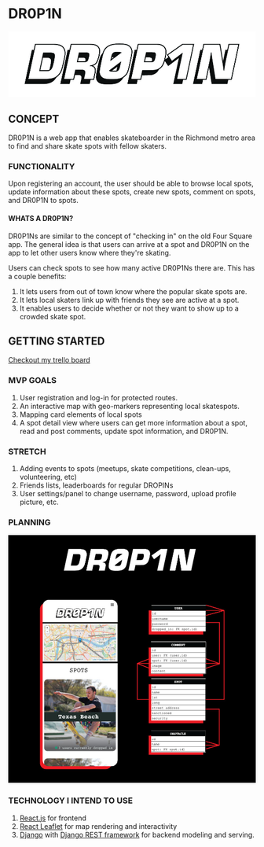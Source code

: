 # DR0P1N

![DR0P1N LOGO](./readMeAssets/dropinlogo.jpg)

## CONCEPT

DR0P1N is a web app that enables skateboarder in the Richmond metro area to find and share skate spots with fellow skaters.

### FUNCTIONALITY

Upon registering an account, the user should be able to browse local spots, update information about these spots, create new spots, comment on spots, and DR0P1N to spots.

#### WHATS A DR0P1N?

DR0P1Ns are similar to the concept of "checking in" on the old Four Square app. The general idea is that users can arrive at a spot and DR0P1N on the app to let other users know where they're skating.

Users can check spots to see how many active DR0P1Ns there are. This has a couple benefits:

1. It lets users from out of town know where the popular skate spots are.
2. It lets local skaters link up with friends they see are active at a spot.
3. It enables users to decide whether or not they want to show up to a crowded skate spot.

## GETTING STARTED

[Checkout my trello board](https://trello.com/b/V4GlD6DK/dr0p1n)

### MVP GOALS

1. User registration and log-in for protected routes.
2. An interactive map with geo-markers representing local skatespots.
3. Mapping card elements of local spots
4. A spot detail view where users can get more information about a spot, read and post comments, update spot information, and DR0P1N.

### STRETCH

1. Adding events to spots (meetups, skate competitions, clean-ups, volunteering, etc)
2. Friends lists, leaderboards for regular DROPINs
3. User settings/panel to change username, password, upload profile picture, etc.

### PLANNING

![DR0P1N ERD AND WIREFRAME](./readMeAssets/dr0p1n_ERD_wireframe.jpg)

### TECHNOLOGY I INTEND TO USE

1. [React.js](https://beta.reactjs.org/) for frontend
2. [React Leaflet](https://react-leaflet.js.org/) for map rendering and interactivity
3. [Django](https://docs.djangoproject.com/en/4.1/) with [Django REST framework](https://www.django-rest-framework.org/) for backend modeling and serving.

